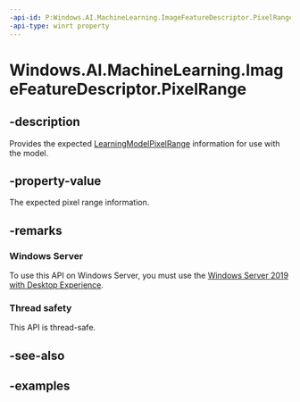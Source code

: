 ```yaml
---
-api-id: P:Windows.AI.MachineLearning.ImageFeatureDescriptor.PixelRange
-api-type: winrt property
---
```


# Windows.AI.MachineLearning.ImageFeatureDescriptor.PixelRange

<!--
public Windows.AI.MachineLearning.LearningModelPixelRange PixelRange { get; }
-->


## -description
Provides the expected [LearningModelPixelRange](learningmodelpixelrange.md) information for use with the model.

## -property-value
The expected pixel range information.

## -remarks

### Windows Server
To use this API on Windows Server, you must use the [Windows Server 2019 with Desktop Experience](/windows-server/get-started-19/whats-new-19).

### Thread safety
This API is thread-safe.

## -see-also

## -examples



